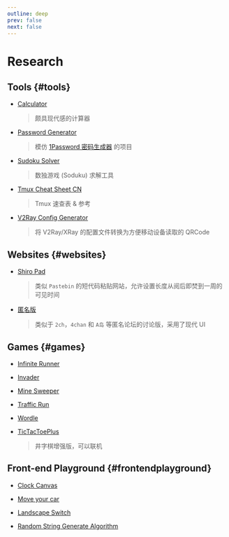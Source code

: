 ```yaml
---
outline: deep
prev: false
next: false
---
```


# Research

## Tools {#tools}

- [Calculator](https://chenhai.net/tools/calc/)

  > 颇具现代感的计算器

- [Password Generator](https://chenhai.net/tools/pass-gen/)

  > 模仿 [1Password 密码生成器](https://1password.com/zh-cn/password-generator/) 的项目

- [Sudoku Solver](https://chenhai.net/tools/sudoku-solver/)

  > 数独游戏 (Soduku) 求解工具

- [Tmux Cheat Sheet CN](https://chenhai.net/tools/tmux-cheat-sheet-cn/)

  > Tmux 速查表 & 参考

- [V2Ray Config Generator](https://chenhai.net/tools/v2r-config-gen/)
  > 将 V2Ray/XRay 的配置文件转换为方便移动设备读取的 QRCode

## Websites {#websites}

- [Shiro Pad](https://shiropad.mea.moe/)
  > 类似 `Pastebin` 的短代码粘贴网站，允许设置长度从阅后即焚到一周的可见时间

- [匿名版](https://nimingban.chenhai.net/)
  > 类似于 `2ch`，`4chan` 和 `A岛` 等匿名论坛的讨论版，采用了现代 UI

## Games {#games}

- [Infinite Runner](https://chenhai.net/games/infiniterunner/)

- [Invader](https://chenhai.net/games/invader/)

- [Mine Sweeper](https://chenhai.net/games/minesweeper/)

- [Traffic Run](https://chenhai.net/games/traffic_run/)

- [Wordle](https://chenhai.net/games/wordle/)

- [TicTacToePlus](https://chenhai.net/games/tictactoeplus/)
  > 井字棋增强版，可以联机

## Front-end Playground {#frontendplayground}

- [Clock Canvas](https://chenhai.net/front-end-playground/clock/)

- [Move your car](https://chenhai.net/tools/move_your_car/)

- [Landscape Switch](https://chenhai.net/front-end-playground/landscape-switch/)

- [Random String Generate Algorithm](https://chenhai.net/front-end-playground/cookieStringGenerator/)
